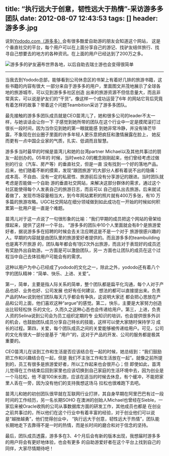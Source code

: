 title: “执行远大于创意，韧性远大于热情”-采访游多多团队
date: 2012-08-07 12:43:53
tags: []
header: 游多多.jpg
---
说到[Yododo.com（游多多）](http://www.yododo.com)会有很多酷爱自助游的朋友会知道这个网站，
这是个垂直社交的平台，每个用户可以在上面分享自己的游记、找驴友结伴旅行、找
寻自己想要去的地方的各种资讯。在上面的用户已经达到了200万之多。

<img title="游多多的驴友遍布世界各地，以后自助去瑞士游也会变得很简单" src="http://cndesk.com/Pics/GenericPics/5_View/32_gdfg/837_rs/CNDESK_9dgx2e0706054712.jpg" />

***
当我去到Yododo总部，能够看到公司休息区的书架上有着好几排的旅游书籍，这些书籍的内容有很大
一部分来自于游多多的用户，里面图文并茂地展示了全球各地的旅游城市，可以见到游多多社区创造
出来的旅游资源不但信息量大，而且非常真实，可以说是驴友们的“干货”。像这样一个成功运营了6年
的网站它背后究竟有着怎样的故事？带着这个问题Teambition采访了游多多团队。


最先接触的游多多团队成员就是CEO苗湾儿了，她和很多公司的leader不太一样，与她谈话会让你一下
子感觉到她所带的团队在这个行业中一定是摸爬滚打过很长一段时间，因为当你见到她的第一眼就能感
到她非常冷静，并没有锋芒毕露，不象现在创业圈子里面的许多年轻人更乐意把疯狂和激情展露在脸上，
她反而更有一点中国企业家的气质，扎实、低调而且智慧。

游多多当时最早的时候是苗湾儿和她的台湾partner Michael以及其他共事过的朋友一起创办的。05年的
时候，当时web2.0的概念刚刚起来，他们曾经考虑过做别的行业（汽车、房产等）的垂直社交，但是一直
没有找到一个好的落地产品。后来，他们随着不断的摸索，发现“跟团旅游”的大部分人都有着说不出的隐痛：
成本高、不自由、没有一定的私密性、旅游前后没有分享游记的跟进。当时团队就考虑是否能做一个自助
游的垂直社交网站，来解决这部分群体的需求，通过这个社区能使得每个人发表自己的旅游日志，而且可以
自己组队出去旅游。后来就试着做了，发现市场容量相当大，到今年网站累积的照片就有400万多张，有10
万多篇的旅游攻略。UGC社交网站在细分领域做到如此成功在一开始的时候如何积累第一批用户是一直是个难题。


苗湾儿对于这一点说了一句很形象的比喻：“我们早期的成员把这个网站的骨架给撑起来，提供了这样一个平台。
”游多多的团队中10个人里面就会有8个是旅游爱好者，据说游多多在招聘的时候会去关注应聘这是不是一个对于
旅游很感兴趣的人。早期的内容就是由团队里的旅游爱好者提供的。而且游多多的teambuilding也是离不开旅游
的，团队每年都会有1到2次外出旅游，而且对于表现好的成员还有奖励外出自助游。一方面是可以激励团队，另一
方面也让团队的成员在这个过程当中自己去体验用户可能会有的需求。


这种以用户为中心已经成了yododo的文化之一，除此之外，yododo还有着八个字的团队精神：“简单、快乐、上进、关爱”。


第一，简单，主要是指人际关系的简单，整个团队都是扁平化沟通，每个人对于产品也好、业务也好、公司发展
也好有任何建议、想法的都可以直接提出来。负责产品的Mac说到他们团队每天几乎都会有争执，这说明大家还
都会把心思放在产品和公司上面，他们喜欢这种“argue”的感觉。第二，快乐，主要是大家努力创造出比较轻松快
乐的文化，久而久之这种心态也会传递给用户。第三，上进，负责人资的Selina说到公司会为员工组织定期的专
业知识的培训，也会提供很多外训的机会，也鼓励团队成员分享自己特长的技能，这样可以使大家随时保持学习
成长的过程。第四，关爱，每个团队成员之间的关爱能够被传递给用户。可见，公司的文化有很大一部分是基于
“用户”的，这对于产品的开发、公司的服务都是极其重要的。


CEO苗湾儿在谈到工作和生活是否应该结合在一起的时候，她总结到：“我们鼓励把工作和兴趣结合在一起，但是
我们不主张工作和生活放在一起”。就像之前所提到的，员工有很多是旅游爱好者，所以工作起来也会很开心；但
即使如此，苗湾儿觉得在工作结束后回到家里也应该切换到自己家庭的生活环境中去，因为创业是一个马拉松，他
不是100米长跑，应该在适当的时候去休息，有个缓冲，不能把家里人丢在一旁，因为没有他们的支持我想这场马
拉松也很难跑下去吧。


苗湾儿和她的初创团队很早就在互联网行业打拼，其自身早期在阿里巴巴有过一段时间的工作经历，另一名长期SOHO
在澳洲的创始人Michael也曾经在Sieble，一家后来被Oracle收购的公司从事数据库方面的研发工作，其他成员也都是
在创业之前共事过的，所以他们在这个行业中有着丰富的经验，对于创业他们可以说是“越挫越勇”，他们觉得创业中，
“执行远大于创意，韧性远大于热情”，团队能长期地走下去靠得不是一时的热情，而是长时间的磨合和对于信念的坚持。


最后，团队成员透露，游多多在3、4个月后会有新的版本出现，我想届时游多多的用户将会有更好地体验，也会有更多
的自助游爱好者在这个平台上找到自己的同伴，大家尽情期待吧！